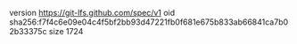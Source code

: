 version https://git-lfs.github.com/spec/v1
oid sha256:f7f4c6e09e04c4f5bf2bb93d47221fb0f681e675b833ab66841ca7b02b33375c
size 1724
